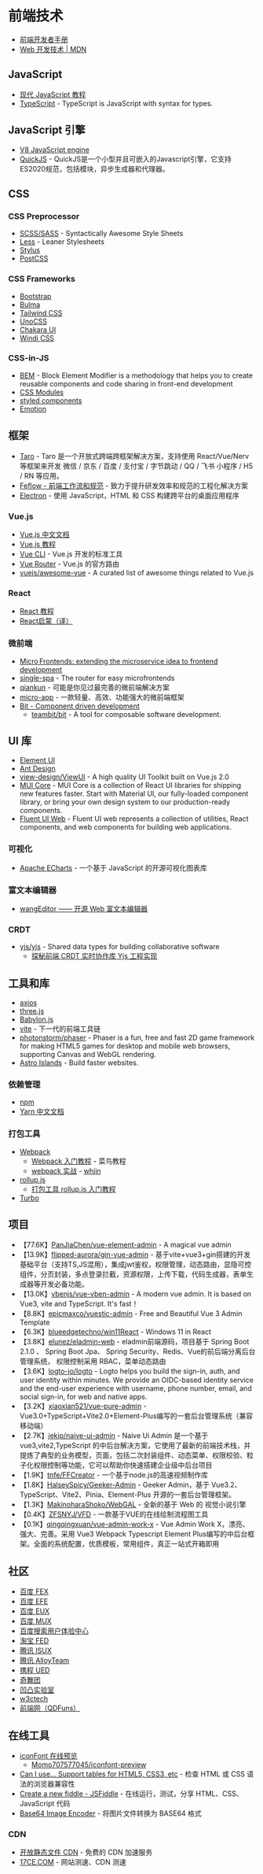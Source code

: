 # 前端技术

* [前端开发者手册](https://dwqs.gitbooks.io/frontenddevhandbook/content/)
* [Web 开发技术 | MDN](https://developer.mozilla.org/zh-CN/docs/Web)

## JavaScript

* [现代 JavaScript 教程](https://zh.javascript.info/)
* [TypeScript](https://www.typescriptlang.org/) - TypeScript is JavaScript with syntax for types.

## JavaScript 引擎

* [V8 JavaScript engine](https://v8.dev/)
* [QuickJS](https://github.com/quickjs-zh/QuickJS) - QuickJS是一个小型并且可嵌入的Javascript引擎，它支持ES2020规范，包括模块，异步生成器和代理器。

## CSS

### CSS Preprocessor

* [SCSS/SASS](https://sass-lang.com/) - Syntactically Awesome Style Sheets
* [Less](https://lesscss.org/) - Leaner Stylesheets
* [Stylus](https://stylus-lang.com/)
* [PostCSS](https://postcss.org/)

### CSS Frameworks

* [Bootstrap](https://getbootstrap.com/)
* [Bulma](https://bulma.io/)
* [Tailwind CSS](https://tailwindcss.com/)
* [UnoCSS](https://github.com/unocss/unocss)
* [Chakara UI](https://chakra-ui.com/)
* [Windi CSS](https://cn.windicss.org/)

### CSS-in-JS

* [BEM](http://getbem.com/) - Block Element Modifier is a methodology that helps you to create reusable components and code sharing in front-end development
* [CSS Modules](https://github.com/css-modules/css-modules)
* [styled components](https://styled-components.com/)
* [Emotion](https://emotion.sh/docs/introduction)

## 框架

* [Taro](https://docs.taro.zone/docs) - Taro 是一个开放式跨端跨框架解决方案，支持使用 React/Vue/Nerv 等框架来开发 微信 / 京东 / 百度 / 支付宝 / 字节跳动 / QQ / 飞书 小程序 / H5 / RN 等应用。
* [Feflow - 前端工作流和规范](https://feflowjs.com/zh/) - 致力于提升研发效率和规范的工程化解决方案
* [Electron](https://www.electronjs.org/) - 使用 JavaScript，HTML 和 CSS 构建跨平台的桌面应用程序

### Vue.js

* [Vue.js 中文文档](https://cn.vuejs.org/v2/guide/index.html)
* [Vue.js 教程](https://www.runoob.com/vue2/vue-tutorial.html)
* [Vue CLI](https://cli.vuejs.org/zh/) - Vue.js 开发的标准工具
* [Vue Router](https://router.vuejs.org/zh/) - Vue.js 的官方路由
* [vuejs/awesome-vue](https://github.com/vuejs/awesome-vue) - A curated list of awesome things related to Vue.js

### React

* [React 教程](https://www.runoob.com/react/react-tutorial.html)
* [React启蒙（译）](https://zhangwang1990.gitbooks.io/reactenlightenment/content/)

### 微前端

* [Micro Frontends: extending the microservice idea to frontend development](https://micro-frontends.org/)
* [single-spa](https://single-spa.js.org/) - The router for easy microfrontends
* [qiankun](https://qiankun.umijs.org/zh) - 可能是你见过最完善的微前端解决方案
* [micro-app](https://github.com/micro-zoe/micro-app/) - 一款轻量、高效、功能强大的微前端框架
* [Bit - Component driven development](https://bit.dev/)
	* [teambit/bit](https://github.com/teambit/bit) - A tool for composable software development.

## UI 库

* [Element UI](https://element.eleme.cn/)
* [Ant Design](https://ant.design/index-cn)
* [view-design/ViewUI](https://github.com/view-design/ViewUI) - A high quality UI Toolkit built on Vue.js 2.0
* [MUI Core](https://github.com/mui/material-ui) - MUI Core is a collection of React UI libraries for shipping new features faster. Start with Material UI, our fully-loaded component library, or bring your own design system to our production-ready components.
* [Fluent UI Web](https://github.com/microsoft/fluentui) - Fluent UI web represents a collection of utilities, React components, and web components for building web applications.

### 可视化

* [Apache ECharts](https://echarts.apache.org/zh/index.html) - 一个基于 JavaScript 的开源可视化图表库

### 富文本编辑器

* [wangEditor —— 开源 Web 富文本编辑器](www.wangeditor.com/)

### CRDT

* [yjs/yjs](https://github.com/yjs/yjs) - Shared data types for building collaborative software
	* [探秘前端 CRDT 实时协作库 Yjs 工程实现](https://zhuanlan.zhihu.com/p/452980520)

## 工具和库

* [axios](https://github.com/axios/axios)
* [three.js](https://github.com/mrdoob/three.js/)
* [Babylon.js](https://github.com/BabylonJS/Babylon.js)
* [vite](https://github.com/vitejs/vite) - 下一代的前端工具链
* [photonstorm/phaser](https://github.com/photonstorm/phaser) - Phaser is a fun, free and fast 2D game framework for making HTML5 games for desktop and mobile web browsers, supporting Canvas and WebGL rendering.
* [Astro Islands](https://astro.build/) - Build faster websites.

### 依赖管理

* [npm](https://www.npmjs.com/)
* [Yarn 中文文档](https://yarn.bootcss.com/)

### 打包工具

* [Webpack](https://www.webpackjs.com/guides/getting-started/)
	* [Webpack 入门教程](https://www.runoob.com/w3cnote/webpack-tutorial.html) - 菜鸟教程
	* [webpack 实战](https://segmentfault.com/a/1190000015020658) - [whjin](https://segmentfault.com/u/whjin)
* [rollup.js](https://rollupjs.org/guide/en/)
	* [打包工具 rollup.js 入门教程](http://www.ruanyifeng.com/blog/2022/05/rollup.html)
* [Turbo](https://turbo.build/)

## 项目

* 【77.6K】[PanJiaChen/vue-element-admin](https://github.com/PanJiaChen/vue-element-admin) - A magical vue admin
* 【13.9K】[flipped-aurora/gin-vue-admin](https://github.com/flipped-aurora/gin-vue-admin) - 基于vite+vue3+gin搭建的开发基础平台（支持TS,JS混用），集成jwt鉴权，权限管理，动态路由，显隐可控组件，分页封装，多点登录拦截，资源权限，上传下载，代码生成器，表单生成器等开发必备功能。
* 【13.0K】[vbenjs/vue-vben-admin](https://github.com/vbenjs/vue-vben-admin) - A modern vue admin. It is based on Vue3, vite and TypeScript. It's fast！
* 【8.8K】[epicmaxco/vuestic-admin](https://github.com/epicmaxco/vuestic-admin) - Free and Beautiful Vue 3 Admin Template
* 【6.3K】[blueedgetechno/win11React](https://github.com/blueedgetechno/win11React) - Windows 11 in React
* 【3.8K】[elunez/eladmin-web](https://github.com/elunez/eladmin-web) - eladmin前端源码，项目基于 Spring Boot 2.1.0 、 Spring Boot Jpa、 Spring Security、Redis、Vue的前后端分离后台管理系统， 权限控制采用 RBAC，菜单动态路由
* 【3.6K】[logto-io/logto](https://github.com/logto-io/logto) - Logto helps you build the sign-in, auth, and user identity within minutes. We provide an OIDC-based identity service and the end-user experience with username, phone number, email, and social sign-in, for web and native apps.
* 【3.2K】[xiaoxian521/vue-pure-admin](https://github.com/xiaoxian521/vue-pure-admin) - Vue3.0+TypeScript+Vite2.0+Element-Plus编写的一套后台管理系统（兼容移动端）
* 【2.7K】[jekip/naive-ui-admin](https://github.com/jekip/naive-ui-admin) - Naive Ui Admin 是一个基于 vue3,vite2,TypeScript 的中后台解决方案，它使用了最新的前端技术栈，并提炼了典型的业务模型，页面，包括二次封装组件、动态菜单、权限校验、粒子化权限控制等功能，它可以帮助你快速搭建企业级中后台项目
* 【1.9K】[tnfe/FFCreator](https://github.com/tnfe/FFCreator) - 一个基于node.js的高速视频制作库
* 【1.8K】[HalseySpicy/Geeker-Admin](https://github.com/HalseySpicy/Geeker-Admin) - Geeker Admin，基于 Vue3.2、TypeScript、Vite2、Pinia、Element-Plus 开源的一套后台管理框架。
* 【1.3K】[MakinoharaShoko/WebGAL](https://github.com/MakinoharaShoko/WebGAL) - 全新的基于 Web 的 视觉小说引擎
* 【0.4K】[ZFSNYJ/VFD](https://github.com/ZFSNYJ/VFD) - 一款基于VUE的在线绘制流程图工具
* 【0.1K】[qingqingxuan/vue-admin-work-x](https://github.com/qingqingxuan/vue-admin-work-x) - Vue Admin Work X，漂亮、强大、完善。采用 Vue3 Webpack Typescript Element Plus编写的中后台框架。全面的系统配置，优质模板，常用组件，真正一站式开箱即用

## 社区

* [百度 FEX](http://fex.baidu.com/)
* [百度 EFE](http://efe.baidu.com/)
* [百度 EUX](http://eux.baidu.com/)
* [百度 MUX](http://mux.baidu.com/)
* [百度搜索用户体验中心](http://ued.baidu.com/)
* [淘宝 FED](http://taobaofed.org/)
* [腾讯 ISUX](http://isux.tencent.com/)
* [腾讯 AlloyTeam](http://www.alloyteam.com/)
* [携程 UED](http://ued.ctrip.com/blog/?cat=11)
* [奇舞团](http://www.75team.com/)
* [凹凸实验室](http://aotu.io/)
* [w3ctech](https://www.w3ctech.com/)
* [前端网（QDFuns）](https://www.qdfuns.com/portal.php)

## 在线工具

* [iconFont 在线预览](http://blog.luckly-mjw.cn/tool-show/iconfont-preview/index.html)
	* [Momo707577045/iconfont-preview](https://github.com/Momo707577045/iconfont-preview)
* [Can I use... Support tables for HTML5, CSS3, etc](https://caniuse.com/) - 检查 HTML 或 CSS 语法的浏览器兼容性
* [Create a new fiddle - JSFiddle](http://jsfiddle.net/) - 在线运行，测试，分享 HTML、CSS、JavaScript 代码
* [Base64 Image Encoder](https://www.base64-image.de/) - 将图片文件转换为 BASE64 格式

### CDN

* [开放静态文件 CDN](http://staticfile.org/) - 免费的 CDN 加速服务
* [17CE.COM](https://www.17ce.com) - 网站测速、CDN 测速
